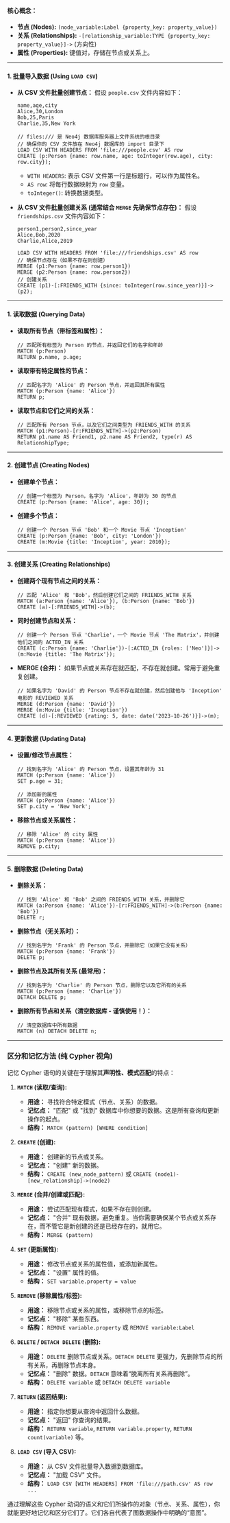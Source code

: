 
#### 核心概念：
*   **节点 (Nodes):** `(node_variable:Label {property_key: property_value})`
*   **关系 (Relationships):** `-[relationship_variable:TYPE {property_key: property_value}]->` (方向性)
*   **属性 (Properties):** 键值对，存储在节点或关系上。

---

#### 1. 批量导入数据 (Using `LOAD CSV`)

*   **从 CSV 文件批量创建节点：**
    假设 `people.csv` 文件内容如下：
    ```csv
    name,age,city
    Alice,30,London
    Bob,25,Paris
    Charlie,35,New York
    ```
    ```cypher
    // files:/// 是 Neo4j 数据库服务器上文件系统的根目录
    // 确保你的 CSV 文件放在 Neo4j 数据库的 import 目录下
    LOAD CSV WITH HEADERS FROM 'file:///people.csv' AS row
    CREATE (p:Person {name: row.name, age: toInteger(row.age), city: row.city});
    ```
    *   `WITH HEADERS`: 表示 CSV 文件第一行是标题行，可以作为属性名。
    *   `AS row`: 将每行数据映射为 `row` 变量。
    *   `toInteger()`: 转换数据类型。

*   **从 CSV 文件批量创建关系 (通常结合 `MERGE` 先确保节点存在)：**
    假设 `friendships.csv` 文件内容如下：
    ```csv
    person1,person2,since_year
    Alice,Bob,2020
    Charlie,Alice,2019
    ```
    ```cypher
    LOAD CSV WITH HEADERS FROM 'file:///friendships.csv' AS row
    // 确保节点存在（如果不存在则创建）
    MERGE (p1:Person {name: row.person1})
    MERGE (p2:Person {name: row.person2})
    // 创建关系
    CREATE (p1)-[:FRIENDS_WITH {since: toInteger(row.since_year)}]->(p2);
    ```

---

#### 1. 读取数据 (Querying Data)

*   **读取所有节点（带标签和属性）：**
    ```cypher
    // 匹配所有标签为 Person 的节点，并返回它们的名字和年龄
    MATCH (p:Person)
    RETURN p.name, p.age;
    ```

*   **读取带有特定属性的节点：**
    ```cypher
    // 匹配名字为 'Alice' 的 Person 节点，并返回其所有属性
    MATCH (p:Person {name: 'Alice'})
    RETURN p;
    ```

*   **读取节点和它们之间的关系：**
    ```cypher
    // 匹配所有 Person 节点，以及它们之间类型为 FRIENDS_WITH 的关系
    MATCH (p1:Person)-[r:FRIENDS_WITH]->(p2:Person)
    RETURN p1.name AS Friend1, p2.name AS Friend2, type(r) AS RelationshipType;
    ```

---

#### 2. 创建节点 (Creating Nodes)

*   **创建单个节点：**
    ```cypher
    // 创建一个标签为 Person，名字为 'Alice'，年龄为 30 的节点
    CREATE (p:Person {name: 'Alice', age: 30});
    ```

*   **创建多个节点：**
    ```cypher
    // 创建一个 Person 节点 'Bob' 和一个 Movie 节点 'Inception'
    CREATE (p:Person {name: 'Bob', city: 'London'})
    CREATE (m:Movie {title: 'Inception', year: 2010});
    ```

---

#### 3. 创建关系 (Creating Relationships)

*   **创建两个现有节点之间的关系：**
    ```cypher
    // 匹配 'Alice' 和 'Bob'，然后创建它们之间的 FRIENDS_WITH 关系
    MATCH (a:Person {name: 'Alice'}), (b:Person {name: 'Bob'})
    CREATE (a)-[:FRIENDS_WITH]->(b);
    ```

*   **同时创建节点和关系：**
    ```cypher
    // 创建一个 Person 节点 'Charlie'，一个 Movie 节点 'The Matrix'，并创建他们之间的 ACTED_IN 关系
    CREATE (c:Person {name: 'Charlie'})-[:ACTED_IN {roles: ['Neo']}]->(m:Movie {title: 'The Matrix'});
    ```

*   **MERGE (合并)：** 如果节点或关系存在就匹配，不存在就创建。常用于避免重复创建。
    ```cypher
    // 如果名字为 'David' 的 Person 节点不存在就创建，然后创建他与 'Inception' 电影的 REVIEWED 关系
    MERGE (d:Person {name: 'David'})
    MERGE (m:Movie {title: 'Inception'})
    CREATE (d)-[:REVIEWED {rating: 5, date: date('2023-10-26')}]->(m);
    ```

---

#### 4. 更新数据 (Updating Data)

*   **设置/修改节点属性：**
    ```cypher
    // 找到名字为 'Alice' 的 Person 节点，设置其年龄为 31
    MATCH (p:Person {name: 'Alice'})
    SET p.age = 31;

    // 添加新的属性
    MATCH (p:Person {name: 'Alice'})
    SET p.city = 'New York';
    ```

*   **移除节点或关系属性：**
    ```cypher
    // 移除 'Alice' 的 city 属性
    MATCH (p:Person {name: 'Alice'})
    REMOVE p.city;
    ```

---

#### 5. 删除数据 (Deleting Data)

*   **删除关系：**
    ```cypher
    // 找到 'Alice' 和 'Bob' 之间的 FRIENDS_WITH 关系，并删除它
    MATCH (a:Person {name: 'Alice'})-[r:FRIENDS_WITH]->(b:Person {name: 'Bob'})
    DELETE r;
    ```

*   **删除节点（无关系时）：**
    ```cypher
    // 找到名字为 'Frank' 的 Person 节点，并删除它（如果它没有关系）
    MATCH (p:Person {name: 'Frank'})
    DELETE p;
    ```

*   **删除节点及其所有关系 (最常用)：**
    ```cypher
    // 找到名字为 'Charlie' 的 Person 节点，删除它以及它所有的关系
    MATCH (p:Person {name: 'Charlie'})
    DETACH DELETE p;
    ```

*   **删除所有节点和关系（清空数据库 - **谨慎使用！**）：**
    ```cypher
    // 清空数据库中所有数据
    MATCH (n) DETACH DELETE n;
    ```

---

### 区分和记忆方法 (纯 Cypher 视角)

记忆 Cypher 语句的关键在于理解其**声明性、模式匹配**的特点：

1.  **`MATCH` (读取/查询):**
    *   **用途：** 寻找符合特定模式（节点、关系）的数据。
    *   **记忆点：** "匹配" 或 "找到" 数据库中你想要的数据。这是所有查询和更新操作的起点。
    *   **结构：** `MATCH (pattern) [WHERE condition]`

2.  **`CREATE` (创建):**
    *   **用途：** 创建新的节点或关系。
    *   **记忆点：** "创建" 新的数据。
    *   **结构：** `CREATE (new_node_pattern)` 或 `CREATE (node1)-[new_relationship]->(node2)`

3.  **`MERGE` (合并/创建或匹配):**
    *   **用途：** 尝试匹配现有模式，如果不存在则创建。
    *   **记忆点：** "合并" 现有数据，避免重复。当你需要确保某个节点或关系存在，而不管它是新创建的还是已经存在的，就用它。
    *   **结构：** `MERGE (pattern)`

4.  **`SET` (更新属性):**
    *   **用途：** 修改节点或关系的属性值，或添加新属性。
    *   **记忆点：** "设置" 属性的值。
    *   **结构：** `SET variable.property = value`

5.  **`REMOVE` (移除属性/标签):**
    *   **用途：** 移除节点或关系的属性，或移除节点的标签。
    *   **记忆点：** "移除" 某些东西。
    *   **结构：** `REMOVE variable.property` 或 `REMOVE variable:Label`

6.  **`DELETE` / `DETACH DELETE` (删除):**
    *   **用途：** `DELETE` 删除节点或关系。`DETACH DELETE` 更强力，先删除节点的所有关系，再删除节点本身。
    *   **记忆点：** "删除" 数据。`DETACH` 意味着“脱离所有关系再删除”。
    *   **结构：** `DELETE variable` 或 `DETACH DELETE variable`

7.  **`RETURN` (返回结果):**
    *   **用途：** 指定你想要从查询中返回什么数据。
    *   **记忆点：** "返回" 你查询的结果。
    *   **结构：** `RETURN variable`, `RETURN variable.property`, `RETURN count(variable)` 等。

8.  **`LOAD CSV` (导入 CSV):**
    *   **用途：** 从 CSV 文件批量导入数据到数据库。
    *   **记忆点：** "加载 CSV" 文件。
    *   **结构：** `LOAD CSV [WITH HEADERS] FROM 'file:///path.csv' AS row ...`

通过理解这些 Cypher 动词的语义和它们所操作的对象（节点、关系、属性），你就能更好地记忆和区分它们了。它们各自代表了图数据操作中明确的“意图”。